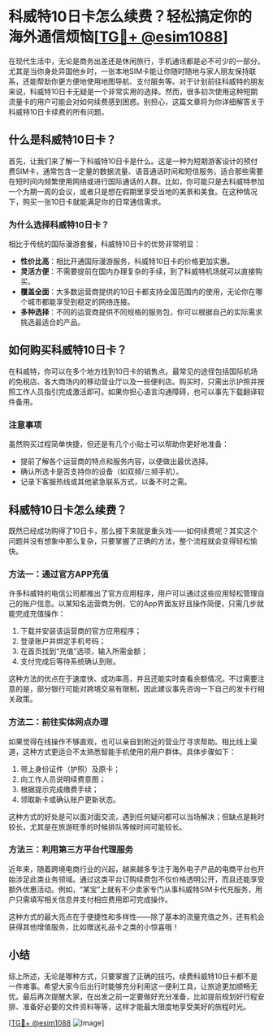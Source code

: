 # 科威特10日卡怎么续费？轻松搞定你的海外通信烦恼[[TG💪+ @esim1088](https://t.me/s/esim1088)]

在现代生活中，无论是商务出差还是休闲旅行，手机通讯都是必不可少的一部分。尤其是当你身处异国他乡时，一张本地SIM卡能让你随时随地与家人朋友保持联系，还能帮助你更方便地使用地图导航、支付服务等。对于计划前往科威特的朋友来说，科威特10日卡无疑是一个非常实用的选择。然而，很多初次使用这种短期流量卡的用户可能会对如何续费感到困惑。别担心，这篇文章将为你详细解答关于科威特10日卡续费的所有问题。

## 什么是科威特10日卡？

首先，让我们来了解一下科威特10日卡是什么。这是一种为短期游客设计的预付费SIM卡，通常包含一定量的数据流量、语音通话时间和短信服务。适合那些需要在短时间内频繁使用网络或进行国际通话的人群。比如，你可能只是去科威特参加一个为期一周的会议，或者只是想在假期里享受当地的美景和美食。在这种情况下，购买一张10日卡就能满足你的日常通信需求。

### 为什么选择科威特10日卡？

相比于传统的国际漫游套餐，科威特10日卡的优势非常明显：
- **性价比高**：相比开通国际漫游服务，科威特10日卡的价格更加实惠。
- **灵活方便**：不需要提前在国内办理复杂的手续，到了科威特机场就可以直接购买。
- **覆盖全面**：大多数运营商提供的10日卡都支持全国范围内的使用，无论你在哪个城市都能享受到稳定的网络连接。
- **多种选择**：不同的运营商提供不同规格的服务包，你可以根据自己的实际需求挑选最适合的产品。

## 如何购买科威特10日卡？

在科威特，你可以在多个地方找到10日卡的销售点。最常见的途径包括国际机场的免税店、各大商场内的移动营业厅以及一些便利店。购买时，只需出示护照并按照工作人员指引完成激活即可。如果你担心语言沟通障碍，也可以事先下载翻译软件备用。

### 注意事项

虽然购买过程简单快捷，但还是有几个小贴士可以帮助你更好地准备：
- 提前了解各个运营商的特点和服务内容，以便做出最优选择。
- 确认所选卡是否支持你的设备（如双频/三频手机）。
- 记录下客服热线或其他紧急联系方式，以备不时之需。

## 科威特10日卡怎么续费？

既然已经成功购得了10日卡，那么接下来就是重头戏——如何续费呢？其实这个问题并没有想象中那么复杂，只要掌握了正确的方法，整个流程就会变得轻松愉快。

### 方法一：通过官方APP充值

许多科威特的电信公司都推出了官方应用程序，用户可以通过这些应用轻松管理自己的账户信息。以某知名运营商为例，它的App界面友好且操作简便，只需几步就能完成充值操作：
1. 下载并安装该运营商的官方应用程序；
2. 登录账户并绑定手机号码；
3. 在首页找到“充值”选项，输入所需金额；
4. 支付完成后等待系统确认到账。

这种方法的优点在于速度快、成功率高，并且还能实时查看余额情况。不过需要注意的是，部分银行可能对跨境交易有限制，因此建议事先咨询一下自己的发卡行相关政策。

### 方法二：前往实体网点办理

如果觉得在线操作不够直观，也可以亲自到附近的营业厅寻求帮助。相比线上渠道，这种方式更适合不太熟悉智能手机使用的用户群体。具体步骤如下：
1. 带上身份证件（护照）及原卡；
2. 向工作人员说明续费意图；
3. 根据提示完成缴费手续；
4. 领取新卡或确认账户更新状态。

这种方式的好处是可以面对面交流，遇到任何疑问都可以当场解决；但缺点是耗时较长，尤其是在旅游旺季的时候排队等候时间可能较长。

### 方法三：利用第三方平台代理服务

近年来，随着跨境电商行业的兴起，越来越多专注于海外电子产品的电商平台也开始涉足此类业务领域。通过这类平台订购续费包不仅价格透明公开，而且还能享受额外优惠活动。例如，“某宝”上就有不少卖家专门从事科威特SIM卡代充服务，用户只需填写相关信息并支付相应费用即可完成操作。

这种方式的最大亮点在于便捷性和多样性——除了基本的流量充值之外，还有机会获得其他增值服务，比如赠送礼品卡之类的小惊喜哦！

## 小结

综上所述，无论是哪种方式，只要掌握了正确的技巧，续费科威特10日卡都不是一件难事。希望大家今后出行时能够充分利用这一便利工具，让旅途更加顺畅无忧。最后再次提醒大家，在出发之前一定要做好充分准备，比如提前规划好行程安排、准备好必要的文件资料等等，这样才能最大限度地享受美好的旅程时光。

[[TG💪+ @esim1088](https://t.me/s/esim1088) ![Image](https://i.postimg.cc/4NQfJmqS/Snipaste-2025-05-13-00-14-12.png)]
